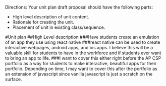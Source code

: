 Directions: Your unit plan draft proposal should have the following parts:
* High level description of unit content.
* Rationale for creating the unit.
* Placement of unit in existing class/sequence.

#Unit plan
##High Level description
###Have students create an emulation of an app they use using react native
###react native can be used to create interactive webpages, android apps, and ios apps. I believe this will be a valuable skill for students to have in the workforce and if students ever want to bring an app to life.
###I want to cover this either right before the AP CSP portfolio as a way for students to make interactive, beautiful apps for their portfolio. Depending on time, I may want to cover this after the portfolio as an extension of javascript since vanilla javascript is just a scratch on the surface. 
